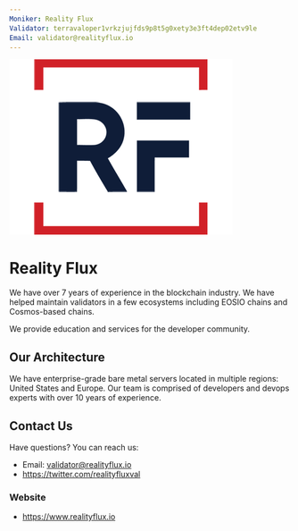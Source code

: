 ```yaml
---
Moniker: Reality Flux
Validator: terravaloper1vrkzjujfds9p8t5g0xety3e3ft4dep02etv9le
Email: validator@realityflux.io
---
```


![Reality Flux](logo.png)

# Reality Flux

We have over 7 years of experience in the blockchain industry. We have helped maintain validators in a few ecosystems including EOSIO chains and Cosmos-based chains. 

We provide education and services for the developer community. 

## Our Architecture
We have enterprise-grade bare metal servers located in multiple regions: United States and Europe. Our team is comprised of developers and devops experts with over 10 years of experience.   

## Contact Us

Have questions? You can reach us:

- Email: validator@realityflux.io
- https://twitter.com/realityfluxval
### Website

- https://www.realityflux.io

